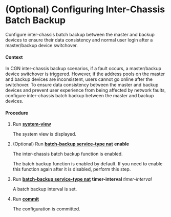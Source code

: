 (Optional) Configuring Inter-Chassis Batch Backup
=================================================

Configure inter-chassis batch backup between the master and backup devices to ensure their data consistency and normal user login after a master/backup device switchover.

#### Context

In CGN inter-chassis backup scenarios, if a fault occurs, a master/backup device switchover is triggered. However, if the address pools on the master and backup devices are inconsistent, users cannot go online after the switchover. To ensure data consistency between the master and backup devices and prevent user experience from being affected by network faults, configure inter-chassis batch backup between the master and backup devices.


#### Procedure

1. Run [**system-view**](cmdqueryname=system-view)
   
   
   
   The system view is displayed.
2. (Optional) Run [**batch-backup service-type nat**](cmdqueryname=batch-backup+service-type+nat) **enable**
   
   
   
   The inter-chassis batch backup function is enabled.
   
   
   
   The batch backup function is enabled by default. If you need to enable this function again after it is disabled, perform this step.
3. Run [**batch-backup service-type nat**](cmdqueryname=batch-backup+service-type+nat) **timer-interval** *timer-interval*
   
   
   
   A batch backup interval is set.
4. Run [**commit**](cmdqueryname=commit)
   
   
   
   The configuration is committed.